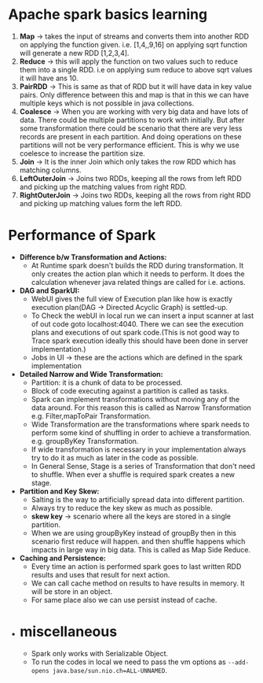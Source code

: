 # Apache spark basics learning 

1. **Map** -> takes the input of streams and converts them into another RDD on applying the function given. i.e. [1,4,,9,16] on applying sqrt function will generate a new RDD [1,2,3,4].
2. **Reduce** -> this will apply the function on two values such to reduce them into a single RDD. i.e on applying sum reduce to above sqrt values it will have ans 10. 
3. **PairRDD** -> This is same as that of RDD but it will have  data in  key value pairs. Only difference between this and map  is that in this we can have multiple keys which is not possible in java collections. 
4. **Coalesce** -> When you are working with very big data and have lots of data. There could be multiple partitions to work with initially. But after some transformation there could be scenario that there are very less records are present in each partition. And doing operations on these partitions will not be very performance efficient. This is why we use coelesce to increase the partition size.
5. **Join** -> It is the inner Join which only takes the row RDD which has matching columns.
6. **LeftOuterJoin** -> Joins two RDDs, keeping all the rows from left RDD and picking up the matching values from right RDD.
7. **RightOuterJoin** -> Joins two RDDs, keeping all the rows from right RDD and picking up matching values form the left RDD. 


# Performance of Spark 

- **Difference b/w Transformation and Actions:** 
  - At Runtime spark doesn't builds the RDD during transformation. It only creates the action plan which it needs to perform. It does the calculation whenever java related things are called for i.e. actions.
- **DAG and SparkUI:**
  - WebUI gives the full view of Execution plan like how is exactly execution plan(DAG -> Directed Acyclic Graph) is settled-up. 
  - To Check the webUI in local run we can insert a input scanner at last of out code goto localhost:4040. There we can see the execution plans and executions of out spark code.(This is not good way to Trace spark execution ideally this should have been done in server implementation.)
  - Jobs in UI -> these are the actions which are defined in the spark implementation
- **Detailed Narrow and Wide Transformation:**
  - Partition: it is a chunk of data to be processed.
  - Block of code executing against a partition is called as tasks.
  - Spark can implement transformations without moving any of the data around. For this reason this is called as Narrow Transformation e.g. Filter,mapToPair Transformation.
  - Wide Transformation are the transformations where spark needs to perform some kind of shuffling in order to achieve a transformation. e.g. groupByKey Transformation.
  - If wide transformation is necessary in your implementation always try to do it as much as later in the code as possible.
  - In General Sense, Stage is a series of Transformation that don't need to shuffle. When ever a shuffle is required spark creates a new stage. 
- **Partition and Key Skew:**
  - Salting is the way to artificially spread data into different partition.
  - Always try to reduce the key skew as much as possible.
  - **skew key** -> scenario where all the keys are stored in a single partition.
  - When we are using groupByKey instead of groupBy then in this scenario first reduce will happen. and then shuffle happens which impacts in large way in big data. This is called as Map Side Reduce.
- **Caching and Persistence:** 
  - Every time an action is performed spark goes to last written RDD results and uses that result for next action.
  - We can call cache method on results to have results in memory. It will be store in an object.
  - For same place also we can use persist instead of cache.
- # miscellaneous 
  - Spark only works with Serializable Object.
  - To run the codes in local we need to pass the vm options as `--add-opens java.base/sun.nio.ch=ALL-UNNAMED`.